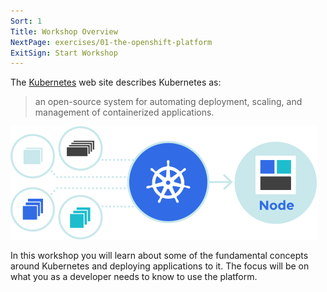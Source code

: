 ```yaml
---
Sort: 1
Title: Workshop Overview
NextPage: exercises/01-the-openshift-platform
ExitSign: Start Workshop
---
```


The [Kubernetes](https://kubernetes.io/) web site describes Kubernetes as:

> an open-source system for automating deployment, scaling, and management of containerized applications.

![Kubernetes](kubernetes-flower.png)

In this workshop you will learn about some of the fundamental concepts around Kubernetes and deploying applications to it. The focus will be on what you as a developer needs to know to use the platform.

